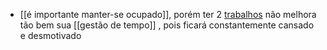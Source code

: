 - [[é importante manter-se ocupado]], porém ter 2 [trabalhos]([[trabalho]]) não melhora tão bem sua [[gestão de tempo]] , pois ficará constantemente cansado e desmotivado